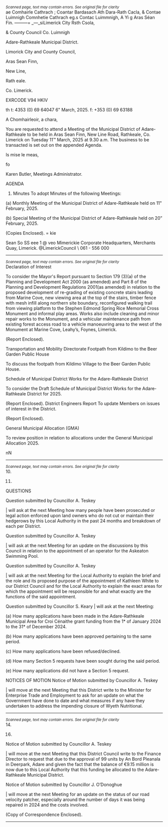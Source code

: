 *<small>Scanned page, text may contain errors. See original file for clarity</small>*  
ae Comhairle Cathrach ; Coantar Bardasach Ath Dara-Rath Cacla,
& Contae Luimnigh Comnhetie Cathrach eg.s Contac Luimmnigh,
A Yi g Aras Séan Fin.
———= _—_siLimerick City Rsth Csola,

& County Council Co. Luimnigh

Adare-Rathkeale Municipai District.

Limorick City and County Council,

Aras Sean Finn,

New Line,

Rath eale.

Co. Limerick.

EXRCODE V94 HKIV

th t: 4353 (0) 69 64047
6" March, 2025. f: +353 (0) 69 63188

A Chomhairleoir, a chara,

You are requested to attend a Meeting of the Municipal District of Adare-Rathkeale to be held in
Aras Sean Finn, New Line Road, Rathkeale, Co. Limerick on Tuesday 11™ March, 2025 at 9.30 a.m.
The business to be transacted is set out on the appended Agenda.

Is mise le meas,

fo

Karen Butler,
Meetings Administrator.

AGENDA

1. Minutes
To adopt Minutes of the following Meetings:

(a) Monthly Meeting of the Municipal District of Adare-Rathkeale held on 11" February,
2025.

(b) Special Meeting of the Municipal District of Adare-Rathkeale held on 20” February,
2025.

(Copies Enclosed).
= kie

Sean So SS eee 1 @ veo Mimerickie
Corporate Headquarters, Merchants Quay, Limerick. @LimerickCouncil
\ 061 - 556 000

---
*<small>Scanned page, text may contain errors. See original file for clarity</small>*  
Declaration of Interest

To consider the Mayor's Report pursuant to Section 179 (3)(a) of the Planning and
Development Act 2000 (as amended) and Part 8 of the Planning and Development
Regulations 2001(as amended) in relation to the proposed development of re-grading of
existing concrete stairs leading from Marine Cove, new viewing area at the top of the stairs,
timber fence with mesh infill along northern site boundary, reconfigured walking trail from
viewing platform to the Stephen Edmond Spring Rice Memorial Cross Monument and
informal play areas. Works also include cleaning and minor repair works to the Monument,
and a vehicular maintenance path from existing forest access road to a vehicle
manoeuvring area to the west of the Monument at Marine Cove, Leahy’s, Foynes, Limerick.

(Report Enclosed).

Transportation and Mobility Directorate
Footpath from Kildimo to the Beer Garden Public House

To discuss the footpath from Kildimo Village to the Beer Garden Public House.

Schedule of Municipal District Works for the Adare-Rathkeale District

To consider the Draft Schedule of Municipal District Works for the Adare-Rathkeale District
for 2025.

(Report Enclosed).
District Engineers Report
To update Members on issues of interest in the District.

(Report Enclosed).

General Municipal Allocation (GMA)

To review position in relation to allocations under the General Municipal Allocation 2025.

nN

---
*<small>Scanned page, text may contain errors. See original file for clarity</small>*  
10.

11.

QUESTIONS

Question submitted by Councillor A. Teskey

| will ask at the next Meeting how many people have been prosecuted or legal action
enforced upon land owners who do not cut or maintain their hedgerows by this Local
Authority in the past 24 months and breakdown of each per District.

Question submitted by Councillor A. Teskey

| will ask at the next Meeting for an update on the discussions by this Council in relation to
the appointment of an operator for the Askeaton Swimming Pool.

Question submitted by Councillor A. Teskey

| will ask at the next Meeting for the Local Authority to explain the brief and the role and
its proposed purpose of the appointment of Kathleen White to our District Council and for
the Local Authority to explain the exact areas for which the appointment will be responsible
for and what exactly are the functions of the said appointment.

Question submitted by Councillor S. Keary
| will ask at the next Meeting:

(a) How many applications have been made in the Adare-Rathkeale Municipal Area for
Croi Cénaithe grant funding from the 1* of January 2024 to the 31* of December 2024.

(b) How many applications have been approved pertaining to the same period.

(c) How many applications have been refused/declined.

(d) How many Section 5 requests have been sought during the said period.

(e) How many applications did not have a Section 5 request.

NOTICES OF MOTION
Notice of Motion submitted by Councillor A. Teskey

| will move at the next Meeting that this District write to the Minister for Enterprise Trade
and Employment to ask for an update on what the Government have done to date and
what measures if any have they undertaken to address the impending closure of Wyeth
Nutritional.

---
*<small>Scanned page, text may contain errors. See original file for clarity</small>*  
14.

16.

Notice of Motion submitted by Councillor A. Teskey

| will move at the next Meeting that this District Council write to the Finance Director to
request that due to the approval of 99 units by An Bord Pleanala in Deerpark, Adare and
given the fact that the balance of €9.15 million is now due to this Local Authority that this
funding be allocated to the Adare-Rathkeale Municipal District.

Notice of Motion submitted by Councillor J. O’Donoghue

| will move at the next Meeting for an update on the status of our road velocity patcher,
especially around the number of days it was being repaired in 2024 and the costs involved.

(Copy of Correspondence Enclosed).

---
